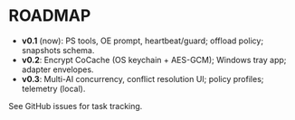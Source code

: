 ﻿# ROADMAP

- **v0.1** (now): PS tools, OE prompt, heartbeat/guard; offload policy; snapshots schema.
- **v0.2**: Encrypt CoCache (OS keychain + AES-GCM); Windows tray app; adapter envelopes.
- **v0.3**: Multi-AI concurrency, conflict resolution UI; policy profiles; telemetry (local).

See GitHub issues for task tracking.
